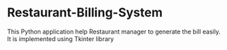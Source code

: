 # Restaurant-Billing-System
This Python application help Restaurant manager  to generate the bill easily. It is implemented using Tkinter library
